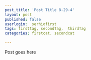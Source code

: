 ```yaml
---
post_title: 'Post Title 8-29-4'
layout: post
published: false
userlogin:  serhiofirst
tags: firsttag, secondTag,  thirdTag
categories: firstcat, secondcat

---
```

Post goes here
